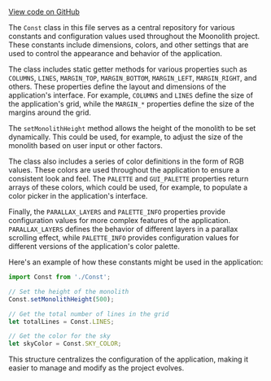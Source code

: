 [View code on GitHub](https://github.com/LaGuerrePiece/moonolith/blob/master/src/constants.js)

The `Const` class in this file serves as a central repository for various constants and configuration values used throughout the Moonolith project. These constants include dimensions, colors, and other settings that are used to control the appearance and behavior of the application.

The class includes static getter methods for various properties such as `COLUMNS`, `LINES`, `MARGIN_TOP`, `MARGIN_BOTTOM`, `MARGIN_LEFT`, `MARGIN_RIGHT`, and others. These properties define the layout and dimensions of the application's interface. For example, `COLUMNS` and `LINES` define the size of the application's grid, while the `MARGIN_*` properties define the size of the margins around the grid.

The `setMonolithHeight` method allows the height of the monolith to be set dynamically. This could be used, for example, to adjust the size of the monolith based on user input or other factors.

The class also includes a series of color definitions in the form of RGB values. These colors are used throughout the application to ensure a consistent look and feel. The `PALETTE` and `GUI_PALETTE` properties return arrays of these colors, which could be used, for example, to populate a color picker in the application's interface.

Finally, the `PARALLAX_LAYERS` and `PALETTE_INFO` properties provide configuration values for more complex features of the application. `PARALLAX_LAYERS` defines the behavior of different layers in a parallax scrolling effect, while `PALETTE_INFO` provides configuration values for different versions of the application's color palette.

Here's an example of how these constants might be used in the application:

```javascript
import Const from './Const';

// Set the height of the monolith
Const.setMonolithHeight(500);

// Get the total number of lines in the grid
let totalLines = Const.LINES;

// Get the color for the sky
let skyColor = Const.SKY_COLOR;
```

This structure centralizes the configuration of the application, making it easier to manage and modify as the project evolves.
